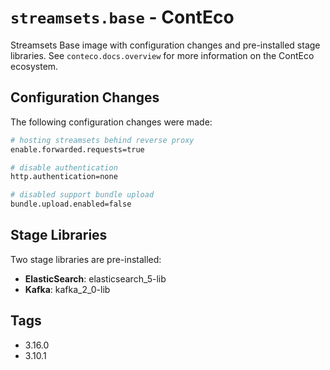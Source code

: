 # `streamsets.base` - ContEco

Streamsets Base image with configuration changes and pre-installed stage libraries.
See `conteco.docs.overview` for more information on the ContEco ecosystem.

## Configuration Changes

The following configuration changes were made:  
```bash
# hosting streamsets behind reverse proxy
enable.forwarded.requests=true

# disable authentication
http.authentication=none

# disabled support bundle upload
bundle.upload.enabled=false
```

## Stage Libraries

Two stage libraries are pre-installed:
* __ElasticSearch__: elasticsearch_5-lib
* __Kafka__: kafka_2_0-lib

## Tags

* 3.16.0  
* 3.10.1  
